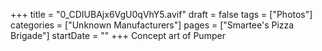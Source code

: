 +++
title = "0_CDIUBAjx6VgU0qVhY5.avif"
draft = false
tags = ["Photos"]
categories = ["Unknown Manufacturers"]
pages = ["Smartee's Pizza Brigade"]
startDate = ""
+++
Concept art of Pumper
